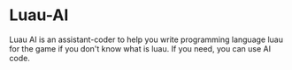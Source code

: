 # Luau-AI
Luau AI is an assistant-coder to help you write programming language luau for the game if you don't know what is luau. If you need, you can use AI code.
